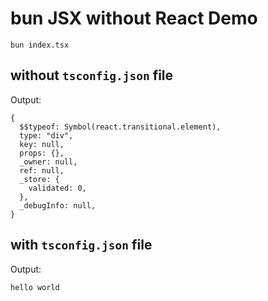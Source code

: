 # bun JSX without React Demo

```
bun index.tsx
```

## without `tsconfig.json` file

Output:

```
{
  $$typeof: Symbol(react.transitional.element),
  type: "div",
  key: null,
  props: {},
  _owner: null,
  ref: null,
  _store: {
    validated: 0,
  },
  _debugInfo: null,
}
```

## with `tsconfig.json` file

Output:

```
hello world
```

